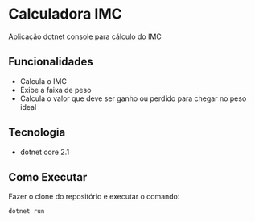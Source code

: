 # Calculadora IMC

Aplicação dotnet console para cálculo do IMC

## Funcionalidades

- Calcula o IMC
- Exibe a faixa de peso
- Calcula o  valor que deve ser ganho ou perdido para chegar no peso ideal

## Tecnologia

- dotnet core 2.1

## Como Executar

Fazer o clone do repositório e executar o comando:

```
dotnet run
```